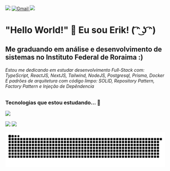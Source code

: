  <div>
<a href="https://www.instagram.com/erik.miqueias_/" target="_blank"><img loading="lazy" src="https://img.shields.io/badge/-Instagram-%23E4405F?style=for-the-badge&logo=instagram&logoColor=white" target="_blank"></a>
<a href="mailto:erikmiqueiaspereira@gmail.com">
    <img src="https://img.shields.io/badge/Gmail-D14836?style=for-the-badge&logo=gmail&logoColor=white" alt="Gmail">
</a>
<a href="https://www.linkedin.com/in/erik-miqueias-330471255/" target="_blank"><img loading="lazy" src="https://img.shields.io/badge/-LinkedIn-%230077B5?style=for-the-badge&logo=linkedin&logoColor=white" target="_blank"></a>   
</div>

# "Hello World!" 👋 Eu sou Erik! ( ͡ᵔ ͜ʖ ͡ᵔ)
## Me graduando em análise e desenvolvimento de sistemas no Instituto Federal de Roraima :) <br>
###### Estou me dedicando em estudar desenvolvimento Full-Stack com: TypeScript, ReactJS, NextJS, Tailwind, NodeJS, Postgresql, Prisma, Docker <br> E padrões de arquitetura com código limpo: SOLID, Repository Pattern, Factory Pattern e Injeção de Depêndencia
### Tecnologias que estou estudando... 🧠
<p>
  <a href="https://skillicons.dev">
    <img src="https://skillicons.dev/icons?i=git,react,typescript,nodejs,nextjs,docker,tailwind,prisma,postgres,mongo" />
  </a>
</p>

<div>
  <img loading="lazy" height="180em" src="https://github-readme-stats.vercel.app/api?username=erikmiqueias&show_icons=true&theme=dracula&include_all_commits=true&count_private=true"/>
  <img loading="lazy" height="180em" src="https://github-readme-stats.vercel.app/api/top-langs/?username=erikmiqueias&layout=compact&langs_count=7&theme=dracula"/>
</div>

 ![Snake animation](https://raw.githubusercontent.com/erikmiqueias/erikmiqueias/output/github-contribution-grid-snake-dark.svg)


